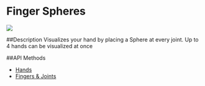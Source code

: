 Finger Spheres
=====
<img src="http://i.imgur.com/2Y4k8Ge.png">

##Description
Visualizes your hand by placing a Sphere at every joint. Up to 4 hands can be visualized at once

##API Methods
* [Hands](https://developer.leapmotion.com/documentation/skeletal/javascript/api/Leap.Hand.html)
* [Fingers & Joints](https://developer.leapmotion.com/documentation/skeletal/javascript/api/Leap.Finger.html)
